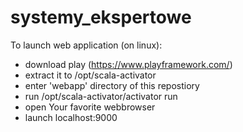 # systemy_ekspertowe

To launch web application (on linux):
- download play (https://www.playframework.com/)
- extract it to /opt/scala-activator
- enter 'webapp' directory of this repostiory
- run /opt/scala-activator/activator run
- open Your favorite webbrowser
- launch localhost:9000
